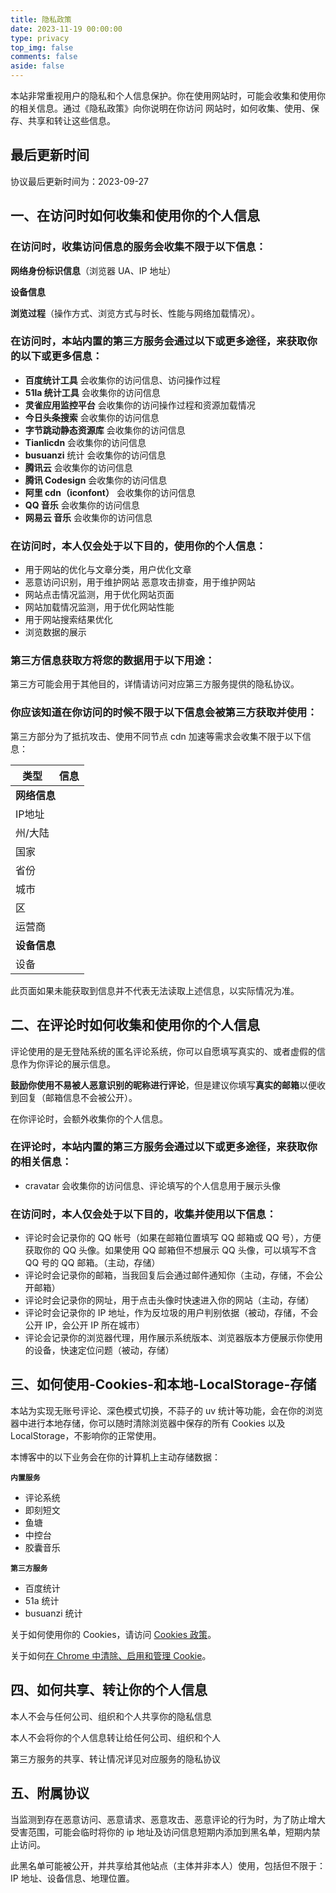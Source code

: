 ```yaml
---
title: 隐私政策
date: 2023-11-19 00:00:00
type: privacy
top_img: false
comments: false
aside: false
---
```


<!-- 在模板文件中添加 JavaScript 代码 -->
<script>
    (async function() {
        async function getIpInfo() {
            var fetchUrl = "https://api.qjqq.cn/api/Local";
            try {
                var uaInfo = navigator.userAgent;
                var response = await fetch(fetchUrl);
                var json = await response.json();
                var ip = json.ip;
                var continent = json.data.continent;
                var country = json.data.country;
                var prov = json.data.prov;
                var city = json.data.city;
                var district = json.data.district;
                var isp = json.data.isp;
                var currentUrl = window.location.href;
                document.getElementById("userAgentIp").innerHTML = ip;
                document.getElementById("userAgentState").innerHTML = continent;
                document.getElementById("userAgentCountry").innerHTML = country;
                document.getElementById("userAgentProv").innerHTML = prov;
                document.getElementById("userAgentCity").innerHTML = city;
                document.getElementById("userAgentDistrict").innerHTML = district;
                document.getElementById("userAgentISP").innerHTML = isp;
                document.getElementById("userAgentDevice").innerHTML = uaInfo;
                document.getElementById("userAgentUrl").innerHTML = currentUrl;
                var hostnameRegex = /\/\/(.*?)\//;
                var matches = currentUrl.match(hostnameRegex);
                if (matches && matches.length > 1) {
                    var domain = matches[1];
                    document.getElementById("userAgentUrl").innerHTML = domain;
                } else {
                    document.getElementById("userAgentUrl").innerHTML = "joker2yue.github.io";
                }
            } catch (error) {
                console.error("An error occurred while fetching IP info:", error);
            }
        }
        await getIpInfo();
    }
    )();
</script>

<p>本站非常重视用户的隐私和个人信息保护。你在使用网站时，可能会收集和使用你的相关信息。通过《隐私政策》向你说明在你访问 <code id="userAgentUrl"></code> 网站时，如何收集、使用、保存、共享和转让这些信息。</p>

## 最后更新时间
协议最后更新时间为：2023-09-27

## 一、在访问时如何收集和使用你的个人信息

### 在访问时，收集访问信息的服务会收集不限于以下信息：

**网络身份标识信息**（浏览器 UA、IP 地址）

**设备信息**

**浏览过程**（操作方式、浏览方式与时长、性能与网络加载情况）。

### 在访问时，本站内置的第三方服务会通过以下或更多途径，来获取你的以下或更多信息：

* **百度统计工具** 会收集你的访问信息、访问操作过程
* **51la 统计工具** 会收集你的访问信息
* **灵雀应用监控平台** 会收集你的访问操作过程和资源加载情况
* **今日头条搜索** 会收集你的访问信息
* **字节跳动静态资源库** 会收集你的访问信息
* **Tianlicdn** 会收集你的访问信息
* **busuanzi** 统计 会收集你的访问信息
* **腾讯云** 会收集你的访问信息
* **腾讯 Codesign** 会收集你的访问信息
* **阿里 cdn（iconfont）** 会收集你的访问信息
* **QQ 音乐** 会收集你的访问信息
* **网易云 音乐** 会收集你的访问信息

### 在访问时，本人仅会处于以下目的，使用你的个人信息：

* 用于网站的优化与文章分类，用户优化文章
* 恶意访问识别，用于维护网站
  恶意攻击排查，用于维护网站
* 网站点击情况监测，用于优化网站页面
* 网站加载情况监测，用于优化网站性能
* 用于网站搜索结果优化
* 浏览数据的展示

### 第三方信息获取方将您的数据用于以下用途：

第三方可能会用于其他目的，详情请访问对应第三方服务提供的隐私协议。

### 你应该知道在你访问的时候不限于以下信息会被第三方获取并使用：

第三方部分为了抵抗攻击、使用不同节点 cdn 加速等需求会收集不限于以下信息：

<!-- 在表格中添加 id 以便于通过 JavaScript 获取元素 -->
<table>
    <thead>
        <tr>
            <th>类型</th>
            <th>信息</th>
        </tr>
    </thead>
    <tbody>
        <tr>
            <td colspan="2">
                <b>网络信息</b>
            </td>
        </tr>
        <tr>
            <td>IP地址</td>
            <td>
                <div id="userAgentIp"></div>
            </td>
        </tr>
        <tr>
            <td>州/大陆</td>
            <td>
                <div id="userAgentState"></div>
            </td>
        </tr>
        <tr>
            <td>国家</td>
            <td>
                <div id="userAgentCountry"></div>
            </td>
        </tr>
        <tr>
            <td>省份</td>
            <td>
                <div id="userAgentProv"></div>
            </td>
        </tr>
        <tr>
            <td>城市</td>
            <td>
                <div id="userAgentCity"></div>
            </td>
        </tr>
        <tr>
            <td>区</td>
            <td>
                <div id="userAgentDistrict"></div>
            </td>
        </tr>
        <tr>
            <td>运营商</td>
            <td>
                <div id="userAgentISP"></div>
            </td>
        </tr>
        <tr>
            <td colspan="2">
                <b>设备信息</b>
            </td>
        </tr>
        <tr>
            <td>设备</td>
            <td>
                <div id="userAgentDevice"></div>
            </td>
        </tr>
    </tbody>
</table>
<div style="color:var(--anzhiyu-gray);font-size:14px">此页面如果未能获取到信息并不代表无法读取上述信息，以实际情况为准。</div>

## 二、在评论时如何收集和使用你的个人信息

评论使用的是无登陆系统的匿名评论系统，你可以自愿填写真实的、或者虚假的信息作为你评论的展示信息。

**鼓励你使用不易被人恶意识别的昵称进行评论**，但是建议你填写**真实的邮箱**以便收到回复（邮箱信息不会被公开）。

在你评论时，会额外收集你的个人信息。

### 在评论时，本站内置的第三方服务会通过以下或更多途径，来获取你的相关信息：

* cravatar 会收集你的访问信息、评论填写的个人信息用于展示头像

### 在访问时，本人仅会处于以下目的，收集并使用以下信息：

* 评论时会记录你的 QQ 帐号（如果在邮箱位置填写 QQ 邮箱或 QQ 号），方便获取你的 QQ 头像。如果使用 QQ 邮箱但不想展示 QQ 头像，可以填写不含 QQ 号的 QQ 邮箱。（主动，存储）
* 评论时会记录你的邮箱，当我回复后会通过邮件通知你（主动，存储，不会公开邮箱）
* 评论时会记录你的网址，用于点击头像时快速进入你的网站（主动，存储）
* 评论时会记录你的 IP 地址，作为反垃圾的用户判别依据（被动，存储，不会公开 IP，会公开 IP 所在城市）
* 评论会记录你的浏览器代理，用作展示系统版本、浏览器版本方便展示你使用的设备，快速定位问题（被动，存储）

## 三、如何使用-Cookies-和本地-LocalStorage-存储

本站为实现无账号评论、深色模式切换，不蒜子的 uv 统计等功能，会在你的浏览器中进行本地存储，你可以随时清除浏览器中保存的所有 Cookies 以及 LocalStorage，不影响你的正常使用。

本博客中的以下业务会在你的计算机上主动存储数据：

**`内置服务`**

* 评论系统
* 即刻短文
* 鱼塘
* 中控台
* 胶囊音乐

**`第三方服务`**

* 百度统计
* 51a 统计
* busuanzi 统计

关于如何使用你的 Cookies，请访问 [Cookies 政策](../cookies)。

关于如何[在 Chrome 中清除、启用和管理 Cookie](https://support.google.com/chrome/answer/95647?co=GENIE.Platform=Desktop&hl=zh-Hans)。

## 四、如何共享、转让你的个人信息

本人不会与任何公司、组织和个人共享你的隐私信息

本人不会将你的个人信息转让给任何公司、组织和个人

第三方服务的共享、转让情况详见对应服务的隐私协议

## 五、附属协议

当监测到存在恶意访问、恶意请求、恶意攻击、恶意评论的行为时，为了防止增大受害范围，可能会临时将你的 ip 地址及访问信息短期内添加到黑名单，短期内禁止访问。

此黑名单可能被公开，并共享给其他站点（主体并非本人）使用，包括但不限于：IP 地址、设备信息、地理位置。